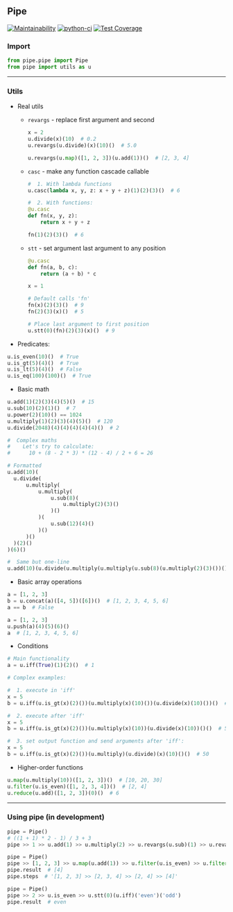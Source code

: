 ## Pipe

[![Maintainability](https://api.codeclimate.com/v1/badges/159a73ad4b24d66bf0ed/maintainability)](https://codeclimate.com/github/mnogom/pipe/maintainability)
[![python-ci](https://github.com/mnogom/pipe/actions/workflows/python-ci.yaml/badge.svg)](https://github.com/mnogom/pipe/actions/workflows/python-ci.yaml)
[![Test Coverage](https://api.codeclimate.com/v1/badges/159a73ad4b24d66bf0ed/test_coverage)](https://codeclimate.com/github/mnogom/pipe/test_coverage)

### Import
```python
from pipe.pipe import Pipe
from pipe import utils as u
```

---
### Utils
* Real utils
  * `revargs` - replace first argument and second 
    ```python
    x = 2
    u.divide(x)(10)  # 0.2
    u.revargs(u.divide)(x)(10)()  # 5.0

    u.revargs(u.map)([1, 2, 3])(u.add(1))()  # [2, 3, 4]
    ```

  * `casc` - make any function cascade callable
    ```python
    #  1. With lambda functions
    u.casc(lambda x, y, z: x + y + z)(1)(2)(3)()  # 6

    #  2. With functions:
    @u.casc
    def fn(x, y, z):
        return x + y + z

    fn(1)(2)(3)()  # 6
    ```
  
  * `stt` - set argument last argument to any position
    ```python
    @u.casc
    def fn(a, b, c):
        return (a + b) * c
  
    x = 1
    
    # Default calls 'fn'
    fn(x)(2)(3)()  # 9
    fn(2)(3)(x)()  # 5

    # Place last argument to first position
    u.stt(0)(fn)(2)(3)(x)()  # 9
    ```
* Predicates:
```python
u.is_even(10)()  # True
u.is_gt(5)(4)()  # True
u.is_lt(5)(4)()  # False
u.is_eq(100)(100)()  # True
```
* Basic math
```python
u.add(1)(2)(3)(4)(5)()  # 15
u.sub(10)(2)(1)()  # 7
u.power(2)(10)() == 1024
u.multiply(1)(2)(3)(4)(5)()  # 120
u.divide(2048)(4)(4)(4)(4)(4)()  # 2

#  Complex maths
#    Let's try to calculate:
#      10 + (8 - 2 * 3) * (12 - 4) / 2 + 6 = 26

# Formatted
u.add(10)(
  u.divide(
      u.multiply(
          u.multiply(
              u.sub(8)(
                  u.multiply(2)(3)()
              )()
          )(
              u.sub(12)(4)()
          )()
      )()
  )(2)()
)(6)()

#  Same but one-line
u.add(10)(u.divide(u.multiply(u.multiply(u.sub(8)(u.multiply(2)(3)())())(u.sub(12)(4)())())())(2)())(6)()
```
* Basic array operations
```python
a = [1, 2, 3]
b = u.concat(a)([4, 5])([6])()  # [1, 2, 3, 4, 5, 6]
a == b  # False
```
```python
a = [1, 2, 3]
u.push(a)(4)(5)(6)()
a  # [1, 2, 3, 4, 5, 6]
```
* Conditions
```python
# Main functionality
a = u.iff(True)(1)(2)()  # 1

# Complex examples:

#  1. execute in 'iff'
x = 5
b = u.iff(u.is_gt(x)(2)())(u.multiply(x)(10)())(u.divide(x)(10)())()  # 50

#  2. execute after 'iff'
x = 5
b = u.iff(u.is_gt(x)(2)())(u.multiply(x)(10))(u.divide(x)(10))()()  # 50

#  3. set output function and send arguments after 'iff':
x = 5
b = u.iff(u.is_gt(x)(2)())(u.multiply)(u.divide)(x)(10)()()  # 50

```
* Higher-order functions
```python
u.map(u.multiply(10))([1, 2, 3])()  # [10, 20, 30]
u.filter(u.is_even)([1, 2, 3, 4])()  # [2, 4]
u.reduce(u.add)([1, 2, 3])(0)()  # 6
```
---

### Using pipe (in development)
```python
pipe = Pipe()
# ((1 + 1) * 2 - 1) / 3 + 3
pipe >> 1 >> u.add(1) >> u.multiply(2) >> u.revargs(u.sub)(1) >> u.revargs(u.divide)(3) >> u.add(3)

pipe = Pipe()
pipe >> [1, 2, 3] >> u.map(u.add(1)) >> u.filter(u.is_even) >> u.filter(u.casc(lambda x: x > 3))
pipe.result  # [4]
pipe.steps  # '[1, 2, 3] >> [2, 3, 4] >> [2, 4] >> [4]'

pipe = Pipe()
pipe >> 2 >> u.is_even >> u.stt(0)(u.iff)('even')('odd')
pipe.result  # even
```

